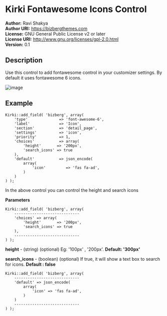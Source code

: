 # Kirki Fontawesome Icons Control

**Author:** Ravi Shakya  
**Author URI:** https://bizbergthemes.com  
**License:** GNU General Public License v2 or later  
**License URI:** http://www.gnu.org/licenses/gpl-2.0.html  
**Version:** 0.1

## Description ##

Use this control to add fontawesome control in your customizer settings. By default it uses fontawesome 6 icons.

![image](https://user-images.githubusercontent.com/11089018/137852550-9ea887a5-5c74-406e-bc4f-d4f2d8710967.png)

## Example ##

````
Kirki::add_field( 'bizberg', array(
    'type'              => 'font-awesome-6',
    'label'             => 'Icon',
    'section'           => 'detail_page',
    'settings'          => 'icon',
    'priority'          => 1,
    'choices'           => array(
        'height'       => '200px',
        'search_icons' => true
    ),
    'default'           => json_encode(
        array(
            'icon'         => 'fas fa-ad',				
        )
    ) 
) );
````
In the above control you can control the height and search icons

**Parameters**  
````
Kirki::add_field( 'bizberg', array(
    -----------------------------
    'choices' => array(
        'height'       => '200px',
        'search_icons' => true
    ),
    -----------------------------
) );
````
**height**       - (string) (optional) Eg: '100px' , '200px'. **Default: '300px'**

**search_icons** - (boolean) (optional) If true, it will show a text box to search for icons. **Default : false**

````
Kirki::add_field( 'bizberg', array(
    -----------------------------
    'default' => json_encode(
        array(
            'icon' => 'fas fa-ad',		
        )
    ) 
    -----------------------------
) );
````
